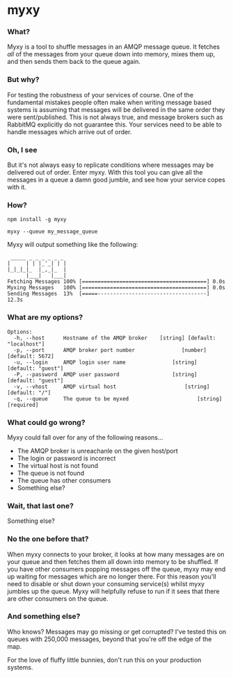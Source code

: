 # myxy

### What?

Myxy is a tool to shuffle messages in an AMQP message queue. It fetches *all* of the messages from your queue down into memory, mixes them up, and then sends them back to the queue again.

### But why?

For testing the robustness of your services of course. One of the fundamental mistakes people often make when writing message based systems is assuming that messages will be delivered in the same order they were sent/published. This is not always true, and message brokers such as RabbitMQ explicitly do not guarantee this. Your services need to be able to handle messages which arrive out of order.

### Oh, I see

But it's not always easy to replicate conditions where messages may be delivered out of order. Enter myxy. With this tool you can give all the messages in a queue a damn good jumble, and see how your service copes with it.

### How?

`npm install -g myxy`

`myxy --queue my_message_queue`

Myxy will output something like the following:

```
 _____ _ _ _ _ _ _
|     | | |_'_| | |
|_|_|_|_  |_,_|_  |
      |___|   |___|
Fetching Messages 100% [========================================] 0.0s
Myxing Messages   100% [========================================] 0.0s
Sending Messages  13%  [=====-----------------------------------] 12.3s
```

### What are my options?

```
Options:
  -h, --host      Hostname of the AMQP broker    [string] [default: "localhost"]
  -p, --port      AMQP broker port number               [number] [default: 5672]
  -u, --login     AMQP login user name               [string] [default: "guest"]
  -P, --password  AMQP user password                 [string] [default: "guest"]
  -v, --vhost     AMQP virtual host                      [string] [default: "/"]
  -q, --queue     The queue to be myxed                      [string] [required]
```

### What could go wrong?
Myxy could fall over for any of the following reasons...
- The AMQP broker is unreachanle on the given host/port
- The login or password is incorrect
- The virtual host is not found
- The queue is not found
- The queue has other consumers
- Something else?

### Wait, that last one?

Something else?

### No the one before that?
When myxy connects to your broker, it looks at how many messages are on your queue and then fetches them all down into memory to be shuffled. If you have other consumers popping messages off the queue, myxy may end up waiting for messages which are no longer there. For this reason you'll need to disable or shut down your consuming service(s) whilst myxy jumbles up the queue. Myxy will helpfully refuse to run if it sees that there are other consumers on the queue.

### And something else?
Who knows? Messages may go missing or get corrupted? I've tested this on queues with 250,000 messages, beyond that you're off the edge of the map.

For the love of fluffy little bunnies, don't run this on your production systems.